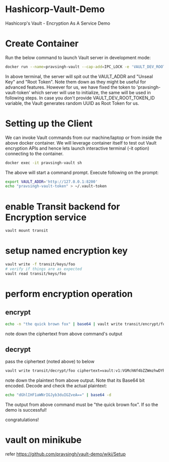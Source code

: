 # Hashicorp-Vault-Demo
Hashicorp's Vault - Encryption As A Service Demo

# Create Container

Run the below command to launch Vault server in development mode:

```bash
docker run --name=pravsingh-vault --cap-add=IPC_LOCK -e 'VAULT_DEV_ROOT_TOKEN_ID=pravsingh-vault-token' -e 'VAULT_DEV_LISTEN_ADDRESS=127.0.0.1:8200' -p 8200:8200 vault
```

In above terminal, the server will spit out the VAULT_ADDR and "Unseal Key" and "Root Token".
Note them down as they might be useful for advanced features.
However for us, we have fixed the token to 'pravsingh-vault-token' which server will use to initialize, the same will be used in following steps. In case you don't provide VAULT_DEV_ROOT_TOKEN_ID variable, the Vault generates random UUID as Root Token for us.

# Setting up the Client
We can invoke Vault commands from our machine/laptop or from inside the above docker container.
We will leverage container itself to test out Vault encryption APIs and hence lets launch interactive terminal (-it option) connecting to the container.

```bash
docker exec -it pravsingh-vault sh
```

The above will start a command prompt. Execute following on the prompt:

```bash
export VAULT_ADDR='http://127.0.0.1:8200'
echo "pravsingh-vault-token" > ~/.vault-token 
```

# enable Transit backend for Encryption service

```bash
vault mount transit
```

# setup named encryption key

```bash
vault write -f transit/keys/foo
# verify if things are as expected
vault read transit/keys/foo
```

# perform encryption operation

## encrypt

```bash
echo -n "the quick brown fox" | base64 | vault write transit/encrypt/foo plaintext=-
```

note down the ciphertext from above command's output

## decrypt

pass the ciphertext (noted above) to below

```bash
vault write transit/decrypt/foo ciphertext=vault:v1:VGMchNf4bZZWmzhwDYhQsIqqtIpUzzAxQJ7j0+K/uKAlmyT7xRqYM0s2CyoQn7k=
```

note down the plaintext from above output. Note that its Base64 bit encoded.
Decode and check the actual plaintext:

```bash
echo "dGhlIHF1aWNrIGJyb3duIGZveA==" | base64 -d
```

The output from above command must be "the quick brown fox".
If so the demo is successful!


congratulations!


# vault on minikube
refer https://github.com/pravsingh/vault-demo/wiki/Setup
